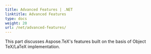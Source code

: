 ```yaml
---
title: Advanced Features | .NET
linktitle: Advanced Features 
type: docs
weight: 20
url: /net/advanced-features/
---
```


This part discusses Aspose.TeX's features built on the basis of Object TeX/LaTeX implementation.